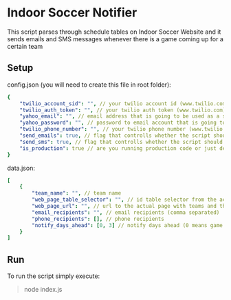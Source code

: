 # Indoor Soccer Notifier
This script parses through schedule tables on Indoor Soccer Website and it sends emails and SMS messages whenever there is a game coming up for a certain team

## Setup

config.json (you will need to create this file in root folder):
```yaml
{
    "twilio_account_sid": "", // your twilio account id (www.twilio.com)
    "twilio_auth_token": "", // your twilio auth token (www.twilio.com)
    "yahoo_email": "", // email address that is going to be used as a sender
    "yahoo_password": "", // password to email account that is going to be used as a sender
    "twilio_phone_number": "", // your twilio phone number (www.twilio.com)
    "send_emails": true, // flag that controlls whether the script should send emails or not
    "send_sms": true, // flag that controlls whether the script should send sms or not
    "is_production": true // are you running production code or just debugging
}
```

data.json:
```yaml
[
    {
        "team_name": "", // team name
        "web_page_table_selector": "", // id table selector from the actual indoor soccer page (second table on the page, contains Schedule word)
        "web_page_url": "", // url to the actual page with teams and their schedule
        "email_recipients": "", // email recipients (comma separated)
        "phone_recipients": [], // phone recipients
        "notify_days_ahead": [0, 3] // notify days ahead (0 means game day - notify on game day)
    }
]
```

## Run

To run the script simply execute:
> node index.js
